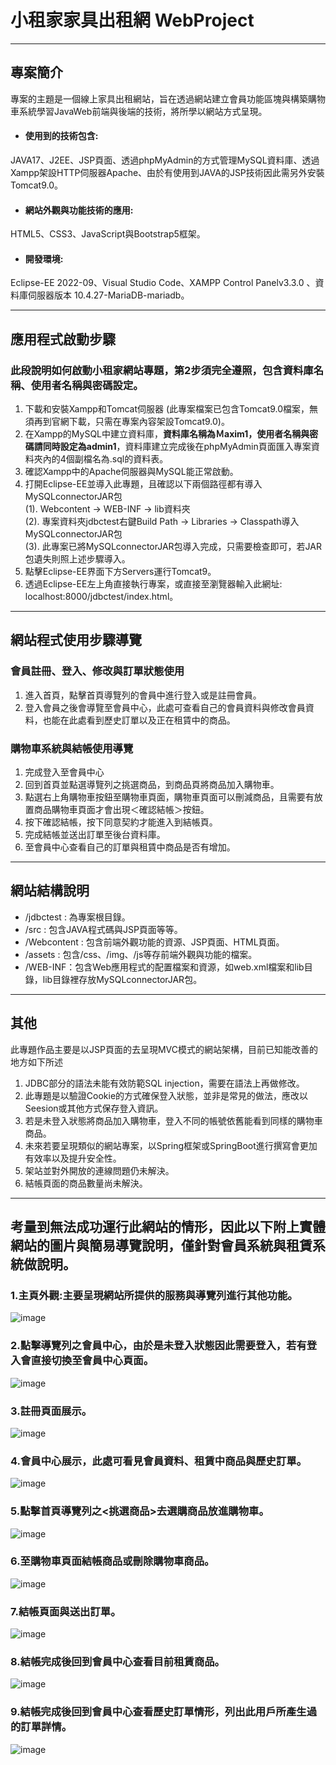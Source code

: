 # 小租家家具出租網 WebProject

---

## 專案簡介
專案的主題是一個線上家具出租網站，旨在透過網站建立會員功能區塊與構築購物車系統學習JavaWeb前端與後端的技術，將所學以網站方式呈現。
- #### 使用到的技術包含:
JAVA17、J2EE、JSP頁面、透過phpMyAdmin的方式管理MySQL資料庫、透過Xampp架設HTTP伺服器Apache、由於有使用到JAVA的JSP技術因此需另外安裝Tomcat9.0。
- #### 網站外觀與功能技術的應用:
HTML5、CSS3、JavaScript與Bootstrap5框架。
- #### 開發環境:
Eclipse-EE 2022-09、Visual Studio Code、XAMPP Control Panelv3.3.0 、資料庫伺服器版本 10.4.27-MariaDB-mariadb。

---
## 應用程式啟動步驟
### 此段說明如何啟動小租家網站專題，第2步須完全遵照，包含資料庫名稱、使用者名稱與密碼設定。
1. 下載和安裝Xampp和Tomcat伺服器 (此專案檔案已包含Tomcat9.0檔案，無須再到官網下載，只需在專案內容架設Tomcat9.0)。
2. 在Xampp的MySQL中建立資料庫，**資料庫名稱為Ｍaxim1，使用者名稱與密碼請同時設定為admin1**，資料庫建立完成後在phpMyAdmin頁面匯入專案資料夾內的4個副檔名為.sql的資料表。
3. 確認Xampp中的Apache伺服器與MySQL能正常啟動。
4. 打開Eclipse-EE並導入此專題，且確認以下兩個路徑都有導入MySQLconnectorJAR包 </br>
(1). Webcontent -> WEB-INF -> lib資料夾 </br>
(2). 專案資料夾jdbctest右鍵Build Path -> Libraries -> Classpath導入MySQLconnectorJAR包</br>
(3). 此專案已將MySQLconnectorJAR包導入完成，只需要檢查即可，若JAR包遺失則照上述步驟導入。
5. 點擊Eclipse-EE界面下方Servers運行Tomcat9。
6. 透過Eclipse-EE左上角直接執行專案，或直接至瀏覽器輸入此網址: localhost:8000/jdbctest/index.html。
---
## 網站程式使用步驟導覽
### 會員註冊、登入、修改與訂單狀態使用</br>
1. 進入首頁，點擊首頁導覽列的會員中進行登入或是註冊會員。
2. 登入會員之後會導覽至會員中心，此處可查看自己的會員資料與修改會員資料，也能在此處看到歷史訂單以及正在租賃中的商品。
### 購物車系統與結帳使用導覽</br>
1. 完成登入至會員中心
2. 回到首頁並點選導覽列之挑選商品，到商品頁將商品加入購物車。
3. 點選右上角購物車按鈕至購物車頁面，購物車頁面可以刪減商品，且需要有放置商品購物車頁面才會出現＜確認結帳＞按鈕。
4. 按下確認結帳，按下同意契約才能進入到結帳頁。
5. 完成結帳並送出訂單至後台資料庫。
6. 至會員中心查看自己的訂單與租賃中商品是否有增加。
---
## 網站結構說明
- /jdbctest : 為專案根目錄。
- /src : 包含JAVA程式碼與JSP頁面等等。
- /Webcontent : 包含前端外觀功能的資源、JSP頁面、HTML頁面。
- /assets : 包含/css、/img、/js等存前端外觀與功能的檔案。
- /WEB-INF：包含Web應用程式的配置檔案和資源，如web.xml檔案和lib目錄，lib目錄裡存放MySQLconnectorJAR包。
---
## 其他
此專題作品主要是以JSP頁面的去呈現MVC模式的網站架構，目前已知能改善的地方如下所述
1. JDBC部分的語法未能有效防範SQL injection，需要在語法上再做修改。
2. 此專題是以驗證Cookie的方式確保登入狀態，並非是常見的做法，應改以Seesion或其他方式保存登入資訊。
3. 若是未登入狀態將商品加入購物車，登入不同的帳號依舊能看到同樣的購物車商品。
4. 未來若要呈現類似的網站專案，以Spring框架或SpringBoot進行撰寫會更加有效率以及提升安全性。
5. 架站並對外開放的連線問題仍未解決。
6. 結帳頁面的商品數量尚未解決。
---
## 考量到無法成功運行此網站的情形，因此以下附上實體網站的圖片與簡易導覽說明，僅針對會員系統與租賃系統做說明。</br>
### 1.主頁外觀:主要呈現網站所提供的服務與導覽列進行其他功能。
![image](https://user-images.githubusercontent.com/122330054/221350280-0176f772-82b3-4fe5-a086-fe504951b2dd.png)
### 2.點擊導覽列之會員中心，由於是未登入狀態因此需要登入，若有登入會直接切換至會員中心頁面。</br>
![image](https://user-images.githubusercontent.com/122330054/221350389-58670383-7eee-4808-a923-a9c49ac34c38.png)
### 3.註冊頁面展示。</br>
![image](https://user-images.githubusercontent.com/122330054/221350481-a404eac9-e312-4e02-b98b-2bf5f3eed480.png)
### 4.會員中心展示，此處可看見會員資料、租賃中商品與歷史訂單。</br>
![image](https://user-images.githubusercontent.com/122330054/221350579-9c7f30c7-64c5-421c-956f-f0dac12e39ba.png)
### 5.點擊首頁導覽列之<挑選商品>去選購商品放進購物車。</br>
![image](https://user-images.githubusercontent.com/122330054/221350922-8cd71447-ace0-417b-bf67-a6719d59f355.png)
### 6.至購物車頁面結帳商品或刪除購物車商品。</br>
![image](https://user-images.githubusercontent.com/122330054/221350867-6dc4c3fa-91dd-408f-a8ef-dad0f96cd373.png)
### 7.結帳頁面與送出訂單。</br>
![image](https://user-images.githubusercontent.com/122330054/221350974-2a30092c-27c1-4048-9388-501c9f605a13.png)
### 8.結帳完成後回到會員中心查看目前租賃商品。</br>
![image](https://user-images.githubusercontent.com/122330054/221351062-d863a849-e73f-4350-a116-a15228f0215d.png)
### 9.結帳完成後回到會員中心查看歷史訂單情形，列出此用戶所產生過的訂單詳情。</br>
![image](https://user-images.githubusercontent.com/122330054/221351108-14cd24fc-a910-422c-b8e5-b04b676f4edf.png)








